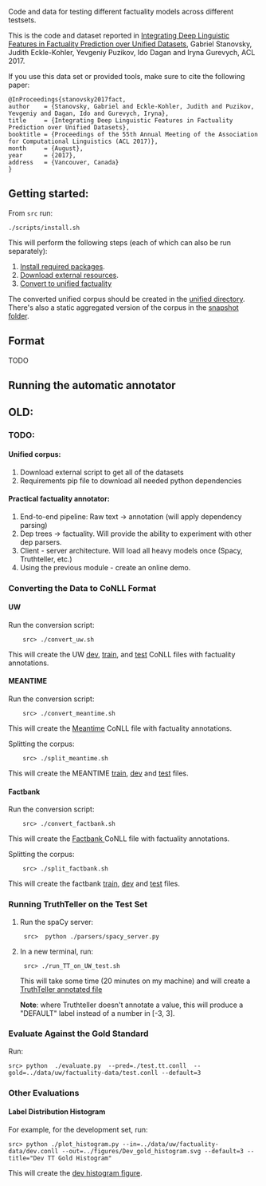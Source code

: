 
Code and data for testing different factuality models across different testsets.

This is the code and dataset reported in [Integrating Deep Linguistic Features in Factuality Prediction over Unified Datasets](https://gabrielstanovsky.github.io/assets/papers/acl17/paper.pdf), Gabriel Stanovsky, Judith Eckle-Kohler, Yevgeniy Puzikov, Ido Dagan and Iryna Gurevych, ACL 2017.

If you use this data set or provided tools, make sure to cite the following paper:

```
@InProceedings{stanovsky2017fact,
author    = {Stanovsky, Gabriel and Eckle-Kohler, Judith and Puzikov, Yevgeniy and Dagan, Ido and Gurevych, Iryna},
title     = {Integrating Deep Linguistic Features in Factuality Prediction over Unified Datasets},
booktitle = {Proceedings of the 55th Annual Meeting of the Association for Computational Linguistics (ACL 2017)},
month     = {August},
year      = {2017},
address   = {Vancouver, Canada}
}
```

## Getting started:

From ```src``` run:

```
./scripts/install.sh
```

This will perform the following steps (each of which can also be run separately):

1. [Install required packages](./src/scripts/install_requirements.sh).
2. [Download external resources](./src/scripts/download_external.sh).
3. [Convert to unified factuality](./src/scripts/convert.sh)

The converted unified corpus should be created in the [unified directory](data/unified).
There's also a static aggregated version of the corpus in the [snapshot folder](data/unified/snapshot).

## Format

TODO


## Running the automatic annotator

## OLD:

### TODO:


#### Unified corpus:
   1. Download external script to get all of the datasets
   2. Requirements pip file to download all needed python dependencies

#### Practical factuality annotator:
   1. End-to-end pipeline: Raw text -> annotation (will apply dependency parsing)
   2. Dep trees -> factuality. Will provide the ability to experiment with other dep parsers.
   3. Client - server architecture. Will load all heavy models once (Spacy, Truthteller, etc.)
   4. Using the previous module - create an online demo.


### Converting the Data to CoNLL Format

#### UW
Run the conversion script:

        src> ./convert_uw.sh
This will create the UW [dev](data/uw/factuality-data/dev.conll), [train](data/uw/factuality-data/train.conll), and [test](data/uw/factuality-data/test.conll) CoNLL files with factuality annotations.

#### MEANTIME
Run the conversion script:

        src> ./convert_meantime.sh
This will create the [Meantime](data/meantime/meantime_cross_filtered.conll) CoNLL file with factuality annotations.

Splitting the corpus:

        src> ./split_meantime.sh

This will create the MEANTIME [train](data/meantime/train.conll), [dev](data/meantime/dev.conll) and [test](data/meantime/test.conll) files.

#### Factbank
Run the conversion script:

        src> ./convert_factbank.sh
This will create the [Factbank ](data/factbank_v1/factbank_filtered.conll) CoNLL file with factuality annotations.

Splitting the corpus:

        src> ./split_factbank.sh

This will create the factbank [train](data/factbank_v1/train.conll), [dev](data/factbank_v1/dev.conll) and [test](data/factbank_v1/test.conll) files.


### Running TruthTeller on the Test Set

1. Run the spaCy server:


        src>  python ./parsers/spacy_server.py

2. In a new terminal, run:

        src> ./run_TT_on_UW_test.sh
    This will take some time (20 minutes on my machine) and will create a [TruthTeller annotated file](src/test.tt.conll)

    **Note**: where Truthteller doesn't annotate a value, this will produce a "DEFAULT" label instead of a number in [-3, 3].

### Evaluate Against the Gold Standard

Run:

    src> python  ./evaluate.py  --pred=./test.tt.conll  --gold=../data/uw/factuality-data/test.conll --default=3

### Other Evaluations

#### Label Distribution Histogram

For example, for the development set, run:

    src> python ./plot_histogram.py --in=../data/uw/factuality-data/dev.conll --out=../figures/Dev_gold_histogram.svg --default=3 --title="Dev TT Gold Histogram"

This will create the [dev histogram figure](figures/Dev_gold_histogram.svg).


















